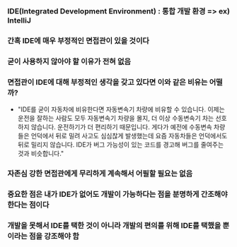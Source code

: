 ### IDE(Integrated Development Environment) : 통합 개발 환경 => ex) IntelliJ
### 간혹 IDE에 매우 부정적인 면접관이 있을 것이다
### 굳이 사용하지 않아야 할 이유가 전혀 없음
### 면접관이 IDE에 대해 부정적인 생각을 갖고 있다면 이와 같은 비유는 어떨까?
- "IDE를 굳이 자동차에 비유한다면 자동변속기 차량에 비유할 수 있습니다. 이제는 운전을 잘하는 사람도 모두 자동변속기 차량을 몰지, 더 이상 수동변속기 차는 선호하지 않습니다. 운전하기가 더 편리하기 때문입니다. 게다가 예전에 수동변속 차량들은 언덕에서 뒤로 밀려 사고도 심심찮게 발생했는데 요즘 자동차들은 언덕에서도 뒤로 밀리지 않습니다. IDE가 버그 가능성이 있는 코드를 경고해 버그를 줄여주는 것과 비슷합니다."
### 자존심 강한 면접관에게 무리하게 계속해서 어필할 필요는 없음
### 중요한 점은 내가 IDE가 없어도 개발이 가능하다는 점을 분명하게 간조해야 한다는 점이다
### 개발을 못해서 IDE를 택한 것이 아니라 개발의 편의를 위해 IDE를 택했을 뿐이라는 점을 강조해야 함
